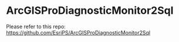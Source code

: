 # ArcGISProDiagnosticMonitor2Sql
Please refer to this repo: https://github.com/EsriPS/ArcGISProDiagnosticMonitor2Sql
